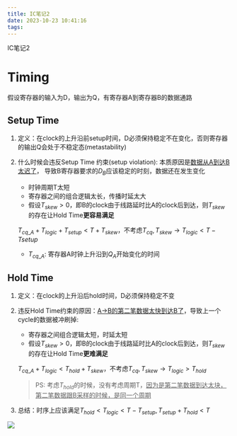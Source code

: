 ```yaml
---
title: IC笔记2
date: 2023-10-23 10:41:16
tags:
---
```


IC笔记2

<!--more-->

# Timing

假设寄存器的输入为D，输出为Q，有寄存器A到寄存器B的数据通路

## Setup Time

1. 定义：在clock的上升沿前setup时间，D必须保持稳定不在变化，否则寄存器的输出Q会处于不稳定态(metastability)
2. 什么时候会违反Setup Time 约束(setup violation): 本质原因是<u>数据从A到达B太迟了</u>，
   导致B寄存器要求的$D_B$应该稳定的时刻，数据还在发生变化

   - 时钟周期T太短
   - 寄存器之间的组合逻辑太长，传播时延太大
   - 假设$T_{skew}>0$，即B的clock由于线路延时比A的clock后到达，则$T_{skew}$的存在让Hold Time**更容易满足**

   $T_{cq\_A}+T_{logic}+T_{setup} < T+T_{skew}$，不考虑$T_{cq}, T_{skew} \rightarrow T_{logic}<T-T{setup}$

   - $T_{cq\_A}$: 寄存器A时钟上升沿到$Q_A$开始变化的时间

## Hold Time

1. 定义：在clock的上升沿后hold时间，D必须保持稳定不变
2. 违反Hold Time约束的原因：<u>A->B的第二笔数据太快到达B了</u>，导致上一个cycle的数据被冲刷掉:

   - 寄存器之间组合逻辑太短，时延太短
   - 假设$T_{skew}>0$，即B的clock由于线路延时比A的clock后到达，则$T_{skew}$的存在让Hold Time**更难满足**

   $T_{cq\_A}+T_{logic}<T_{hold}+T_{skew}$，不考虑$T_{cq}, T_{skew} \rightarrow T_{logic}>T_{hold}$

   > PS: 考虑$T_{hold}$的时候，没有考虑周期T，<u>因为是第二笔数据到达太块，第二笔数据跟B采样的时候，是同一个周期</u>

3. 总结：时序上应该满足$T_{hold} < T_{logic} < T-T_{setup} , T_{setup}+T_{hold}<T$

![](https://s2.loli.net/2023/10/23/MgkdGxQAlyKbnZo.png)

